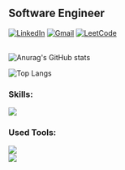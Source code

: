 
## Software Engineer

<div align="left">
<a href="https://www.linkedin.com/in/vladimir-sobornov/"><img alt="LinkedIn" src="https://img.shields.io/badge/linkedin-%230077B5.svg?style=for-the-badge&logo=linkedin&logoColor=white"/></a>
<a href="mailto:thecodegod1@gmail.com"><img alt="Gmail" src="https://img.shields.io/badge/Gmail-D14836?style=for-the-badge&logo=gmail&logoColor=white"/></a>
<a href="https://leetcode.com/SobornovDev/"><img alt="LeetCode" src="https://img.shields.io/badge/LeetCode-FFA116?style=for-the-badge&logo=leetcode&logoColor=white"/></a>
</div>

<br/>

 

![Anurag's GitHub stats](https://github-readme-stats.vercel.app/api?username=SobornovDev&show_icons=true&theme=tokyonight)

![Top Langs](https://github-readme-stats.vercel.app/api/top-langs/?username=SobornovDev&layout=compact&theme=tokyonight)

 
### Skills:

[![](https://skillicons.dev/icons?i=java,spring,hibernate,kotlin,aws,postgres)]()

### Used Tools:

[![](https://skillicons.dev/icons?i=stackoverflow,git,idea,eclipse,docker,vscode)]()                                                             
                                                                                                                                                    </a>                                                                                                                                                   [![](https://skillicons.dev/icons?i=jenkins,openshift,matlab,prometheus,r)]()





